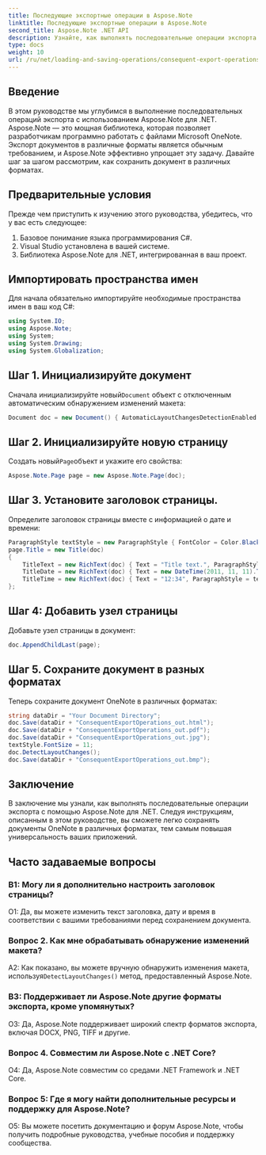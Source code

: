 ```yaml
---
title: Последующие экспортные операции в Aspose.Note
linktitle: Последующие экспортные операции в Aspose.Note
second_title: Aspose.Note .NET API
description: Узнайте, как выполнять последовательные операции экспорта в Aspose.Note для .NET, чтобы эффективно сохранять документы OneNote в различных форматах.
type: docs
weight: 10
url: /ru/net/loading-and-saving-operations/consequent-export-operations/
---
```

## Введение

В этом руководстве мы углубимся в выполнение последовательных операций экспорта с использованием Aspose.Note для .NET. Aspose.Note — это мощная библиотека, которая позволяет разработчикам программно работать с файлами Microsoft OneNote. Экспорт документов в различные форматы является обычным требованием, и Aspose.Note эффективно упрощает эту задачу. Давайте шаг за шагом рассмотрим, как сохранить документ в различных форматах.

## Предварительные условия

Прежде чем приступить к изучению этого руководства, убедитесь, что у вас есть следующее:

1. Базовое понимание языка программирования C#.
2. Visual Studio установлена в вашей системе.
3. Библиотека Aspose.Note для .NET, интегрированная в ваш проект.

## Импортировать пространства имен

Для начала обязательно импортируйте необходимые пространства имен в ваш код C#:

```csharp
using System.IO;
using Aspose.Note;
using System;
using System.Drawing;
using System.Globalization;
```

## Шаг 1. Инициализируйте документ

 Сначала инициализируйте новый`Document` объект с отключенным автоматическим обнаружением изменений макета:

```csharp
Document doc = new Document() { AutomaticLayoutChangesDetectionEnabled = false };
```

## Шаг 2. Инициализируйте новую страницу

 Создать новый`Page`объект и укажите его свойства:

```csharp
Aspose.Note.Page page = new Aspose.Note.Page(doc);
```

## Шаг 3. Установите заголовок страницы.

Определите заголовок страницы вместе с информацией о дате и времени:

```csharp
ParagraphStyle textStyle = new ParagraphStyle { FontColor = Color.Black, FontName = "Arial", FontSize = 10 };
page.Title = new Title(doc)
{
    TitleText = new RichText(doc) { Text = "Title text.", ParagraphStyle = textStyle },
    TitleDate = new RichText(doc) { Text = new DateTime(2011, 11, 11).ToString("D", CultureInfo.InvariantCulture), ParagraphStyle = textStyle },
    TitleTime = new RichText(doc) { Text = "12:34", ParagraphStyle = textStyle }
};
```

## Шаг 4: Добавить узел страницы

Добавьте узел страницы в документ:

```csharp
doc.AppendChildLast(page);
```

## Шаг 5. Сохраните документ в разных форматах

Теперь сохраните документ OneNote в различных форматах:

```csharp
string dataDir = "Your Document Directory";
doc.Save(dataDir + "ConsequentExportOperations_out.html");            
doc.Save(dataDir + "ConsequentExportOperations_out.pdf");            
doc.Save(dataDir + "ConsequentExportOperations_out.jpg");            
textStyle.FontSize = 11;           
doc.DetectLayoutChanges();            
doc.Save(dataDir + "ConsequentExportOperations_out.bmp");
```

## Заключение

В заключение мы узнали, как выполнять последовательные операции экспорта с помощью Aspose.Note для .NET. Следуя инструкциям, описанным в этом руководстве, вы сможете легко сохранять документы OneNote в различных форматах, тем самым повышая универсальность ваших приложений.

## Часто задаваемые вопросы

### В1: Могу ли я дополнительно настроить заголовок страницы?

О1: Да, вы можете изменить текст заголовка, дату и время в соответствии с вашими требованиями перед сохранением документа.

### Вопрос 2. Как мне обрабатывать обнаружение изменений макета?

 A2: Как показано, вы можете вручную обнаружить изменения макета, используя`DetectLayoutChanges()` метод, предоставленный Aspose.Note.

### В3: Поддерживает ли Aspose.Note другие форматы экспорта, кроме упомянутых?

О3: Да, Aspose.Note поддерживает широкий спектр форматов экспорта, включая DOCX, PNG, TIFF и другие.

### Вопрос 4. Совместим ли Aspose.Note с .NET Core?

О4: Да, Aspose.Note совместим со средами .NET Framework и .NET Core.

### Вопрос 5: Где я могу найти дополнительные ресурсы и поддержку для Aspose.Note?

О5: Вы можете посетить документацию и форум Aspose.Note, чтобы получить подробные руководства, учебные пособия и поддержку сообщества.